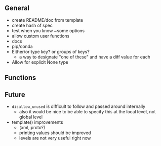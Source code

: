 General
-------
- create README/doc from template
- create hash of spec
- test when you know ~some options
- allow custom user functions
- docs
- pip/conda
- Either/or type key? or groups of keys?
    - a way to designate "one of these" and have a diff value for each
- Allow for explicit None type

Functions
---------


Future
------
- `disallow_unused` is difficult to follow and passed around internally
    - also it would be nice to be able to specify this at the local level, not
      global level
- template() improvements
    - (xml, proto?)
    - printing values should be improved
    - levels are not very useful right now